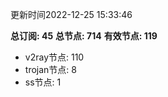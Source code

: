 更新时间2022-12-25 15:33:46

**总订阅: 45**
**总节点: 714**
**有效节点: 119**
- v2ray节点: 110
- trojan节点: 8
- ss节点: 1
